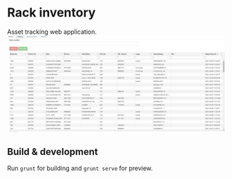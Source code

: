 # Rack inventory 

Asset tracking web application.
![Alt text](/ReadMeImg/RackInv.JPG?raw=true "Main screen.")


## Build & development

Run `grunt` for building and `grunt serve` for preview.



